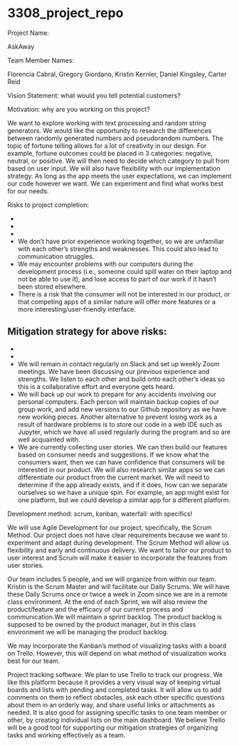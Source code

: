 # 3308_project_repo

Project Name:

AskAway

Team Member Names:

Florencia Cabral,
Gregory Giordano,
Kristin Kernler,
Daniel Kingsley,
Carter Reid

Vision Statement: what would you tell potential customers?



Motivation: why are you working on this project?

We want to explore working with text processing and random string generators. We would like the opportunity to research the differences between randomly generated numbers and pseudorandom numbers. The topic of fortune telling allows for a lot of creativity in our design. For example, fortune outcomes could be placed in 3 categories: negative, neutral, or positive. We will then need to decide which category to pull from based on user input. We will also have flexibility with our implementation strategy. As long as the app meets the user expectations, we can implement our code however we want. We can experiment and find what works best for our needs.


Risks to project completion:

-
-
-
- We don’t have prior experience working together, so we are unfamiliar with each other’s strengths and weaknesses. This could also lead to communication struggles.
- We may encounter problems with our computers during the development process (i.e., someone could spill water on their laptop and not be able to use it), and lose access to part of our work if it hasn’t been stored elsewhere.
- There is a risk that the consumer will not be interested in our product, or that competing apps of a similar nature will offer more features or a more interesting/user-friendly interface. 

Mitigation strategy for above risks:
-
-
-
- We will remain in contact regularly on Slack and set up weekly Zoom meetings. We have been discussing our previous experience and strengths. We listen to each other and build onto each other’s ideas so this is a collaborative effort and everyone gets heard.
- We will back up our work to prepare for any accidents involving our personal computers. Each person will maintain backup copies of our group work, and add new versions to our Github repository as we have new working pieces. Another alternative to prevent losing work as a result of hardware problems is to store our code in a web IDE such as Jupyter, which we have all used regularly during the program and so are well acquainted with.
- We are currently collecting user stories. We can then build our features based on consumer needs and suggestions. If we know what the consumers want, then we can have confidence that consumers will be interested in our product. We will also research similar apps so we can differentiate our product from the current market. We will need to determine if the app already exists, and if it does, how can we separate ourselves so we have a unique spin. For example, an app might exist for one platform, but we could develop a similar app for a different platform.

Development method: scrum, kanban, waterfall: with specifics!

We will use Agile Development for our project, specifically, the Scrum Method. Our project does not have clear requirements because we want to experiment and adapt during development. The Scrum Method will allow us flexibility and early and continuous delivery. We want to tailor our product to user interest and Scrum will make it easier to incorporate the features from user stories. 

Our team includes 5 people, and we will organize from within our team. Kristin is the Scrum Master and will facilitate our Daily Scrums. We will have these Daily Scrums once or twice a week in Zoom since we are in a remote class environment. At the end of each Sprint, we will also review the product/feature and the efficacy of our current process and communication.We will maintain a sprint backlog. The product backlog is supposed to be owned by the product manager, but in this class environment we will be managing the product backlog. 

We may incorporate the Kanban’s method of visualizing tasks with a board on Trello. However, this will depend on what method of visualization works best for our team.


Project tracking software:
We plan to use Trello to track our progress. We like this platform because it provides a very visual way of keeping virtual boards and lists with pending and completed tasks. It will allow us to add comments on them to reflect obstacles, ask each other specific questions about them in an orderly way, and share useful links or attachments as needed. It is also good for assigning specific tasks to one team member or other, by creating individual lists on the main dashboard. We believe Trello will be a good tool for supporting our mitigation strategies of organizing tasks and working effectively as a team.
